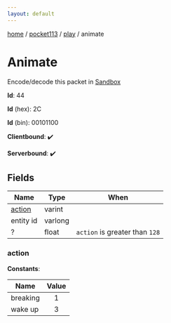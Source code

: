 ```yaml
---
layout: default
---
```


[home](/)  /  [pocket113](/protocol/pocket113)  /  [play](/protocol/pocket113/play)  /  animate

# Animate

Encode/decode this packet in [Sandbox](../../../sandbox/pocket113#Play.Animate)

**Id**: 44

**Id** (hex): 2C

**Id** (bin): 00101100

**Clientbound**: ✔️

**Serverbound**: ✔️

## Fields

Name | Type | When
---|---|:---:
[action](#action) | varint | 
entity id | varlong | 
? | float | <code>action</code> is greater than <code>128</code>

### action

**Constants**:

Name | Value
---|:---:
breaking | 1
wake up | 3
